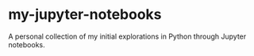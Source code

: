 # my-jupyter-notebooks
A personal collection of my initial explorations in Python through Jupyter notebooks.
